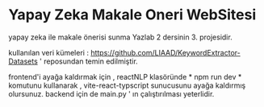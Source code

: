 # Yapay Zeka Makale Oneri WebSitesi
 yapay zeka ile makale önerisi sunma
 Yazlab 2 dersinin 3. projesidir.

kullanılan veri kümeleri :  https://github.com/LIAAD/KeywordExtractor-Datasets ' reposundan temin edilmiştir.

frontend'i ayağa kaldırmak için , reactNLP klasöründe  * npm run dev * komutunu kullanarak , vite-react-typscript sunucusunu ayağa kaldırmış olursunuz.
backend için de main.py ' ın çalıştırılması yeterlidir.


